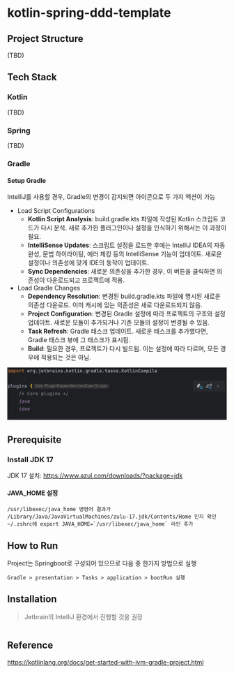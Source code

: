 # kotlin-spring-ddd-template

## Project Structure

(TBD)

## Tech Stack

### Kotlin

(TBD)

### Spring

(TBD)

### Gradle

#### Setup Gradle

IntelliJ를 사용할 경우, Gradle의 변경이 감지되면 아이콘으로 두 가지 액션이 가능
- Load Script Configurations
  - **Kotlin Script Analysis**: build.gradle.kts 파일에 작성된 Kotlin 스크립트 코드가 다시 분석. 새로 추가한 플러그인이나 설정을 인식하기 위해서는 이 과정이 필요.
  - **IntelliSense Updates**: 스크립트 설정을 로드한 후에는 IntelliJ IDEA의 자동완성, 문법 하이라이팅, 에러 체킹 등의 IntelliSense 기능이 업데이트. 새로운 설정이나 의존성에 맞게 IDE의 동작이 업데이트.
  - **Sync Dependencies**: 새로운 의존성을 추가한 경우, 이 버튼을 클릭하면 의존성이 다운로드되고 프로젝트에 적용.
- Load Gradle Changes
  - **Dependency Resolution**: 변경된 build.gradle.kts 파일에 명시된 새로운 의존성 다운로드. 이미 캐시에 있는 의존성은 새로 다운로드되지 않음.
  - **Project Configuration**: 변경된 Gradle 설정에 따라 프로젝트의 구조와 설정 업데이트. 새로운 모듈이 추가되거나 기존 모듈의 설정이 변경될 수 있음.
  - **Task Refresh**: Gradle 태스크 업데이트. 새로운 태스크를 추가했다면, Gradle 태스크 뷰에 그 태스크가 표시됨.
  - **Build**: 필요한 경우, 프로젝트가 다시 빌드됨. 이는 설정에 따라 다르며, 모든 경우에 적용되는 것은 아님.

![load-and-build-gradle.png](docs/image/load-and-build-gradle.png)

## Prerequisite

### Install JDK 17

JDK 17 설치: https://www.azul.com/downloads/?package=jdk   
#### JAVA_HOME 설정
```
/usr/libexec/java_home 명령어 결과가 /Library/Java/JavaVirtualMachines/zulu-17.jdk/Contents/Home 인지 확인
~/.zshrc에 export JAVA_HOME=`/usr/libexec/java_home` 라인 추가
```

## How to Run
Project는 Springboot로 구성되어 있으므로 다음 중 한가지 방법으로 실행

```
Gradle > presentation > Tasks > application > bootRun 실행
```

## Installation

> Jetbrain의 IntelliJ 환경에서 진행할 것을 권장

```bash

```

## Reference
https://kotlinlang.org/docs/get-started-with-jvm-gradle-project.html
